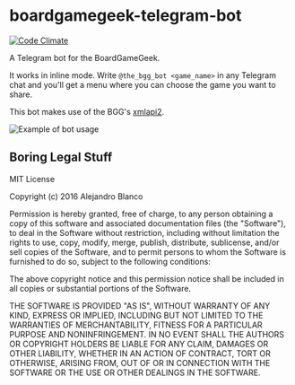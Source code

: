 # boardgamegeek-telegram-bot

[![Code Climate](https://codeclimate.com/github/ablanco/boardgamegeek-telegram-bot/badges/gpa.svg)](https://codeclimate.com/github/ablanco/boardgamegeek-telegram-bot)

A Telegram bot for the BoardGameGeek.

It works in inline mode. Write `@the_bgg_bot <game_name>` in any Telegram chat
and you'll get a menu where you can choose the game you want to share.

This bot makes use of the BGG's
[xmlapi2](https://boardgamegeek.com/wiki/page/BGG_XML_API2).

![Example of bot usage](http://i.imgur.com/17EBjFn.gif)

## Boring Legal Stuff

MIT License

Copyright (c) 2016 Alejandro Blanco

Permission is hereby granted, free of charge, to any person obtaining a copy
of this software and associated documentation files (the "Software"), to deal
in the Software without restriction, including without limitation the rights
to use, copy, modify, merge, publish, distribute, sublicense, and/or sell
copies of the Software, and to permit persons to whom the Software is
furnished to do so, subject to the following conditions:

The above copyright notice and this permission notice shall be included in all
copies or substantial portions of the Software.

THE SOFTWARE IS PROVIDED "AS IS", WITHOUT WARRANTY OF ANY KIND, EXPRESS OR
IMPLIED, INCLUDING BUT NOT LIMITED TO THE WARRANTIES OF MERCHANTABILITY,
FITNESS FOR A PARTICULAR PURPOSE AND NONINFRINGEMENT. IN NO EVENT SHALL THE
AUTHORS OR COPYRIGHT HOLDERS BE LIABLE FOR ANY CLAIM, DAMAGES OR OTHER
LIABILITY, WHETHER IN AN ACTION OF CONTRACT, TORT OR OTHERWISE, ARISING FROM,
OUT OF OR IN CONNECTION WITH THE SOFTWARE OR THE USE OR OTHER DEALINGS IN THE
SOFTWARE.
